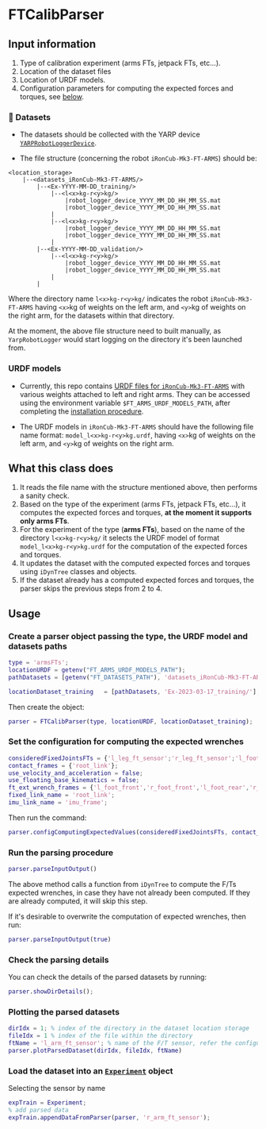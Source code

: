 # FTCalibParser

## Input information

1. Type of calibration experiment (arms FTs, jetpack FTs, etc...).
2. Location of the dataset files
3. Location of URDF models.
4. Configuration parameters for computing the expected forces and torques, see [below](#set-the-configuration-for-computing-the-expected-wrenches).

### 💾 Datasets

- The datasets should be collected with the YARP device [`YARPRobotLoggerDevice`](https://github.com/ami-iit/bipedal-locomotion-framework/tree/v0.14.1/devices/YarpRobotLoggerDevice).

- The file structure (concerning the robot `iRonCub-Mk3-FT-ARMS`) should be:

```
<location_storage>
    |--<datasets_iRonCub-Mk3-FT-ARMS/>
        |--<Ex-YYYY-MM-DD_training/>
            |--<l<x>kg-r<y>kg/>
                |robot_logger_device_YYYY_MM_DD_HH_MM_SS.mat
                |robot_logger_device_YYYY_MM_DD_HH_MM_SS.mat
            |
            |--<l<x>kg-r<y>kg/>
                |robot_logger_device_YYYY_MM_DD_HH_MM_SS.mat
                |robot_logger_device_YYYY_MM_DD_HH_MM_SS.mat
            |
        |--<Ex-YYYY-MM-DD_validation/>
            |--<l<x>kg-r<y>kg/>
                |robot_logger_device_YYYY_MM_DD_HH_MM_SS.mat
                |robot_logger_device_YYYY_MM_DD_HH_MM_SS.mat
            |
        |
```

Where the directory name `l<x>kg-r<y>kg/` indicates the robot `iRonCub-Mk3-FT-ARMS` having `<x>`kg of weights on the left arm, and `<y>`kg of weights on the right arm, for the datasets within that directory.

At the moment, the above file structure need to built manually, as `YarpRobotLogger` would start logging on the directory it's been launched from.

### URDF models

- Currently, this repo contains [URDF files for `iRonCub-Mk3-FT-ARMS`](../../../../models/iRonCub-Mk3-FT-ARMS/iRonCub/robots/iRonCub-Mk3-FT-ARMS/) with various weights attached to left and right arms. They can be accessed using the environment variable `$FT_ARMS_URDF_MODELS_PATH`, after completing the [installation procedure](../../../../software-usage.md#procedure).

- The URDF models in `iRonCub-Mk3-FT-ARMS` should have the following file name format: `model_l<x>kg-r<y>kg.urdf`, having `<x>`kg of weights on the left arm, and `<y>`kg of weights on the right arm.

## What this class does

1. It reads the file name with the structure mentioned above, then performs a sanity check.
2. Based on the type of the experiment (arms FTs, jetpack FTs, etc...), it computes the expected forces and torques, **at the moment it supports only arms FTs**.
3. For the experiment of the type (**arms FTs**), based on the name of the directory `l<x>kg-r<y>kg/` it selects the URDF model of format `model_l<x>kg-r<y>kg.urdf` for the computation of the expected forces and torques.
4. It updates the dataset with the computed expected forces and torques using `iDynTree` classes and objects.
5. If the dataset already has a computed expected forces and torques, the parser skips the previous steps from 2 to 4.

## Usage

### Create a parser object passing the type, the URDF model and datasets paths

```matlab
type = 'armsFTs';
locationURDF = getenv("FT_ARMS_URDF_MODELS_PATH");
pathDatasets = [getenv("FT_DATASETS_PATH"), 'datasets_iRonCub-Mk3-FT-ARMS/'];

locationDataset_training   = [pathDatasets, 'Ex-2023-03-17_training/'];
```

Then create the object:

```matlab
parser = FTCalibParser(type, locationURDF, locationDataset_training);
```

### Set the configuration for computing the expected wrenches

```matlab
consideredFixedJointsFTs = {'l_leg_ft_sensor';'r_leg_ft_sensor';'l_foot_front_ft_sensor';'r_foot_front_ft_sensor';'l_foot_rear_ft_sensor';'r_foot_rear_ft_sensor';'l_arm_ft_sensor';'r_arm_ft_sensor'}; % FT sensor names in the URDF
contact_frames = {'root_link'};
use_velocity_and_acceleration = false;
use_floating_base_kinematics = false;
ft_ext_wrench_frames = {'l_foot_front','r_foot_front','l_foot_rear','r_foot_rear', 'l_upper_leg', 'r_upper_leg', 'l_elbow_1', 'r_elbow_1'}; % Names of the contact wrench frames
fixed_link_name = 'root_link';
imu_link_name = 'imu_frame';
```

Then run the command:

```matlab
parser.configComputingExpectedValues(consideredFixedJointsFTs, contact_frames, use_velocity_and_acceleration, use_floating_base_kinematics, ft_ext_wrench_frames, fixed_link_name, imu_link_name)
```

### Run the parsing procedure

```matlab
parser.parseInputOutput()
```

The above method calls a function from `iDynTree` to compute the F/Ts expected wrenches, in case they have not already been computed. If they are already computed, it will skip this step.

If it's desirable to overwrite the computation of expected wrenches, then run:

```matlab
parser.parseInputOutput(true)
```

### Check the parsing details

You can check the details of the parsed datasets by running:

```matlab
parser.showDirDetails();
```

### Plotting the parsed datasets

```matlab
dirIdx = 1; % index of the directory in the dataset location storage
fileIdx = 1 % index of the file within the directory
ftName = 'l_arm_ft_sensor'; % name of the F/T sensor, refer the configuration section above..
parser.plotParsedDataset(dirIdx, fileIdx, ftName)
```

### Load the dataset into an [`Experiment`](../README.md#experiment) object

Selecting the sensor by name

```matlab
expTrain = Experiment;
% add parsed data
expTrain.appendDataFromParser(parser, 'r_arm_ft_sensor');

```

